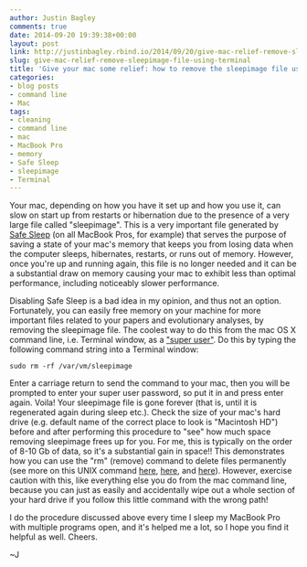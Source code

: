 ```yaml
---
author: Justin Bagley
comments: true
date: 2014-09-20 19:39:38+00:00
layout: post
link: http://justinbagley.rbind.io/2014/09/20/give-mac-relief-remove-sleepimage-file-using-terminal/
slug: give-mac-relief-remove-sleepimage-file-using-terminal
title: 'Give your mac some relief: how to remove the sleepimage file using Terminal'
categories:
- blog posts
- command line
- Mac
tags:
- cleaning
- command line
- mac
- MacBook Pro
- memory
- Safe Sleep
- sleepimage
- Terminal
---
```


Your mac, depending on how you have it set up and how you use it, can slow on start up from restarts or hibernation due to the presence of a very large file called "sleepimage". This is a very important file generated by [Safe Sleep](http://support.apple.com/kb/PH18580?viewlocale=en_US&locale=en_US) (on all MacBook Pros, for example) that serves the purpose of saving a state of your mac's memory that keeps you from losing data when the computer sleeps, hibernates, restarts, or runs out of memory. However, once you're up and running again, this file is no longer needed and it can be a substantial draw on memory causing your mac to exhibit less than optimal performance, including noticeably slower performance.

Disabling Safe Sleep is a bad idea in my opinion, and thus not an option.  Fortunately, you can easily free memory on your machine for more important files related to your papers and evolutionary analyses, by removing the sleepimage file.  The coolest way to do this from the mac OS X command line, i.e. Terminal window, as a ["super user"](http://support.apple.com/kb/PH14281).  Do this by typing the following command string into a Terminal window:


```
sudo rm -rf /var/vm/sleepimage
```


Enter a carriage return to send the command to your mac, then you will be prompted to enter your super user password, so put it in and press enter again.  Voila!  Your sleepimage file is gone forever (that is, until it is regenerated again during sleep etc.).  Check the size of your mac's hard drive (e.g. default name of the correct place to look is "Macintosh HD") before and after performing this procedure to "see" how much space removing sleepimage frees up for you.  For me, this is typically on the order of 8-10 Gb of data, so it's a substantial gain in space!!  This demonstrates how you can use the "rm" (remove) command to delete files permanently (see more on this UNIX command [here](http://guides.macrumors.com/rm), [here](http://en.wikipedia.org/wiki/Rm_(Unix)), and [here](http://www.macworld.com/article/2082021/master-the-command-line-deleting-files-and-folders.html)).  However, exercise caution with this, like everything else you do from the mac command line, because you can just as easily and accidentally wipe out a whole section of your hard drive if you follow this little command with the wrong path!

I do the procedure discussed above every time I sleep my MacBook Pro with multiple programs open, and it's helped me a lot, so I hope you find it helpful as well.  Cheers.

~J
